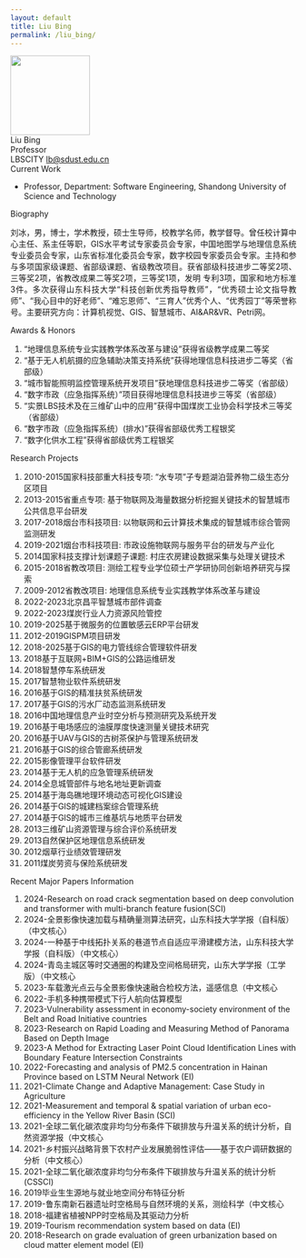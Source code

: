 ```yaml
---
layout: default
title: Liu Bing
permalink: /liu_bing/
---
```

<div class="container mt-3">
<div class="text-center">
    <img class="rounded-circle border shadow" height="140px" width="140px"
        src="{{ '/assets/imgs/liu_bing.png' | relative_url }}" />
    <div class="fs-4 fw-light">
        Liu Bing
    </div>
    <div class="fs-5 fw-light text-secondary">
        Professor
    </div>
    <div class="btn-group mt-2 gap-3">
        <i class="bi bi-wechat"></i> LBSCITY
        <a href="mailto:lb@sdust.edu.cn" class="text-decoration-none">
            <i class="bi bi-envelope-at-fill"></i> lb@sdust.edu.cn
        </a>
    </div>
</div>

<div class="fs-4 fw-semibold border-bottom">
    <i class="bi bi-building-check"></i>
    Current Work
</div>
<ul class="list-group-numbered mt-3">
  <li class="list-group-item">
    Professor, Department: Software Engineering, Shandong University of Science and Technology
  </li>
</ul>

<div class="fs-4 fw-semibold border-bottom">
    <i class="bi bi-info-circle"></i>
    Biography
</div>
<p class="mt-3" style="text-align: justify;">
    刘冰，男，博士，学术教授，硕士生导师，校教学名师，教学督导。曾任校计算中心主任、系主任等职，GIS水平考试专家委员会专家，中国地图学与地理信息系统专业委员会专家，山东省标准化委员会专家，数字校园专家委员会专家。主持和参与多项国家级课题、省部级课题、省级教改项目。获省部级科技进步二等奖2项、三等奖2项，省教改成果二等奖2项，三等奖1项，发明 专利3项，国家和地方标准3件。多次获得山东科技大学“科技创新优秀指导教师”，“优秀硕士论文指导教师”、“我心目中的好老师”、“难忘恩师”、“三育人”优秀个人、“优秀园丁”等荣誉称号。主要研究方向：计算机视觉、GIS、智慧城市、AI&AR&VR、Petri网。
</p>

<div class="fs-4 fw-semibold border-bottom">
    <i class="bi bi-award"></i>
    Awards & Honors
</div>
<ol class="list-group-numbered mt-3">
    <li class="list-group-item mb-1">
        “地理信息系统专业实践教学体系改革与建设”获得省级教学成果二等奖      
    </li>
    <li class="list-group-item mb-1">
        “基于无人机航摄的应急辅助决策支持系统”获得地理信息科技进步二等奖（省部级）
    </li>
    <li class="list-group-item mb-1">
        “城市智能照明监控管理系统开发项目”获地理信息科技进步二等奖（省部级）
    </li>
    <li class="list-group-item mb-1">
        “数字市政（应急指挥系统）”项目获得地理信息科技进步三等奖（省部级）
    </li>
    <li class="list-group-item mb-1">
        “实景LBS技术及在三维矿山中的应用”获得中国煤炭工业协会科学技术三等奖（省部级）
    </li>
    <li class="list-group-item mb-1">
        “数字市政（应急指挥系统）(排水)”获得省部级优秀工程银奖
    </li>
    <li class="list-group-item mb-1">
        “数字化供水工程”获得省部级优秀工程银奖
    </li>
</ol>

<div class="fs-4 fw-semibold border-bottom">
    <i class="bi bi-easel"></i>
    Research Projects
</div> 
<ol class="list-group-numbered mt-3">
    <li class="list-group-item mb-1">2010-2015国家科技部重大科技专项: “水专项”子专题湖泊营养物二级生态分区项目</li>
    <li class="list-group-item mb-1">2013-2015省重点专项: 基于物联网及海量数据分析挖掘关键技术的智慧城市公共信息平台研发</li>
    <li class="list-group-item mb-1">2017-2018烟台市科技项目: 以物联网和云计算技术集成的智慧城市综合管网监测研发</li>
    <li class="list-group-item mb-1">2019-2021烟台市科技项目: 市政设施物联网与服务平台的研发与产业化</li>
    <li class="list-group-item mb-1">2014国家科技支撑计划课题子课题: 村庄农房建设数据采集与处理关键技术</li>
    <li class="list-group-item mb-1">2015-2018省教改项目: 测绘工程专业学位硕士产学研协同创新培养研究与探索</li>
    <li class="list-group-item mb-1">2009-2012省教改项目: 地理信息系统专业实践教学体系改革与建设</li>
    <li class="list-group-item mb-1">2022-2023北京昌平智慧城市部件调查</li>
    <li class="list-group-item mb-1">2022-2023煤炭行业人力资源风险管控</li>
    <li class="list-group-item mb-1">2019-2025基于微服务的位置敏感云ERP平台研发</li>
    <li class="list-group-item mb-1">2012-2019GISPM项目研发</li>
    <li class="list-group-item mb-1">2018-2025基于GIS的电力管线综合管理软件研发</li>
    <li class="list-group-item mb-1">2018基于互联网+BIM+GIS的公路运维研发</li>
    <li class="list-group-item mb-1">2018智慧停车系统研发</li>
    <li class="list-group-item mb-1">2017智慧物业软件系统研发</li>
    <li class="list-group-item mb-1">2016基于GIS的精准扶贫系统研发</li>
    <li class="list-group-item mb-1">2017基于GIS的污水厂动态监测系统研发</li>
    <li class="list-group-item mb-1">2016中国地理信息产业时空分析与预测研究及系统开发</li>
    <li class="list-group-item mb-1">2016基于电场感应的油膜厚度快速测量关键技术研究</li>
    <li class="list-group-item mb-1">2016基于UAV与GIS的古树茶保护与管理系统研发</li>
    <li class="list-group-item mb-1">2016基于GIS的综合管廊系统研发</li>
    <li class="list-group-item mb-1">2015影像管理平台软件研发</li>
    <li class="list-group-item mb-1">2014基于无人机的应急管理系统研发</li>
    <li class="list-group-item mb-1">2014全息城管部件与地名地址更新调查</li>
    <li class="list-group-item mb-1">2014基于海岛礁地理环境动态可视化GIS建设</li>
    <li class="list-group-item mb-1">2014基于GIS的城建档案综合管理系统</li>
    <li class="list-group-item mb-1">2014基于GIS的城市三维基坑与地质平台研发</li>
    <li class="list-group-item mb-1">2013三维矿山资源管理与综合评价系统研发</li>
    <li class="list-group-item mb-1">2013自然保护区地理信息系统研发</li>
    <li class="list-group-item mb-1">2012烟草行业绩效管理研发</li>
    <li class="list-group-item mb-1">2011煤炭劳资与保险系统研发</li>
</ol>

<div class="fs-4 fw-semibold border-bottom">
    <i class="bi bi-book"></i>
    Recent Major Papers Information
</div>
<ol class="list-group-numbered mt-3">
    <li class="list-group-item mb-1">2024-Research on road crack segmentation based on deep convolution and transformer with multi-branch feature fusion(SCI)</li>
    <li class="list-group-item mb-1">2024-全景影像快速加载与精确量测算法研究，山东科技大学学报（自科版）（中文核心）</li>
    <li class="list-group-item mb-1">2024-一种基于中线拓扑关系的巷道节点自适应平滑建模方法，山东科技大学学报（自科版）（中文核心）</li>
    <li class="list-group-item mb-1">2024-青岛主城区等时交通圈的构建及空间格局研究，山东大学学报（工学版）（中文核心</li>
    <li class="list-group-item mb-1">2023-车载激光点云与全景影像快速融合检校方法，遥感信息（中文核心</li>
    <li class="list-group-item mb-1">2022-手机多种携带模式下行人航向估算模型</li>
    <li class="list-group-item mb-1">2023-Vulnerability assessment in economy-society environment of the Belt and Road Initiative countries</li>
    <li class="list-group-item mb-1">2023-Research on Rapid Loading and Measuring Method of Panorama Based on Depth Image</li>
    <li class="list-group-item mb-1">2023-A Method for Extracting Laser Point Cloud Identification Lines with Boundary Feature Intersection Constraints</li>
    <li class="list-group-item mb-1">2022-Forecasting and analysis of PM2.5 concentration in Hainan Province based on LSTM Neural Network (EI)</li>
    <li class="list-group-item mb-1">2021-Climate Change and Adaptive Management: Case Study in Agriculture</li>
    <li class="list-group-item mb-1">2021-Measurement and temporal & spatial variation of urban eco-efficiency in the Yellow River Basin (SCI)</li>
    <li class="list-group-item mb-1">2021-全球二氧化碳浓度非均匀分布条件下碳排放与升温关系的统计分析，自然资源学报（中文核心</li>
    <li class="list-group-item mb-1">2021-乡村振兴战略背景下农村产业发展脆弱性评估——基于农户调研数据的分析（中文核心）</li>
    <li class="list-group-item mb-1">2021-全球二氧化碳浓度非均匀分布条件下碳排放与升温关系的统计分析 (CSSCI)</li>
    <li class="list-group-item mb-1">2019毕业生生源地与就业地空间分布特征分析</li>
    <li class="list-group-item mb-1">2019-鲁东南新石器遗址时空格局与自然环境的关系，测绘科学（中文核心</li>
    <li class="list-group-item mb-1">2018-福建省植被NPP时空格局及其驱动力分析</li>
    <li class="list-group-item mb-1">2019-Tourism recommendation system based on data (EI)</li>
    <li class="list-group-item mb-1">2018-Research on grade evaluation of green urbanization based on cloud matter element model (EI)</li>
</ol>
</div>
